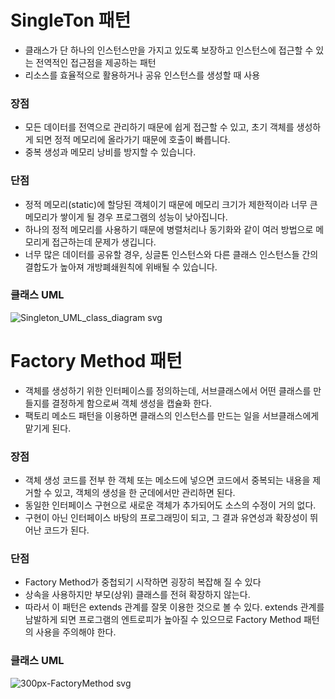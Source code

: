 # SingleTon 패턴
- 클래스가 단 하나의 인스턴스만을 가지고 있도록 보장하고 인스턴스에 접근할 수 있는 전역적인 접근점을 제공하는 패턴
- 리소스를 효율적으로 활용하거나 공유 인스턴스를 생성할 때 사용

### 장점
- 모든 데이터를 전역으로 관리하기 때문에 쉽게 접근할 수 있고, 초기 객체를 생성하게 되면 정적 메모리에 올라가기 때문에 호출이 빠릅니다.
- 중복 생성과 메모리 낭비를 방지할 수 있습니다. 
### 단점
- 정적 메모리(static)에 할당된 객체이기 때문에 메모리 크기가 제한적이라 너무 큰 메모리가 쌓이게 될 경우 프로그램의 성능이 낮아집니다.
- 하나의 정적 메모리를 사용하기 때문에 병렬처리나 동기화와 같이 여러 방법으로 메모리게 접근하는데 문제가 생깁니다.
- 너무 많은 데이터를 공유할 경우, 싱글톤 인스턴스와 다른 클래스 인스턴스들 간의 결합도가 높아져 개방폐쇄원칙에 위배될 수 있습니다.

### 클래스 UML
![Singleton_UML_class_diagram svg](https://github.com/Festison/CSStudy/assets/105289311/b3beeda3-40f3-4287-88ff-5ecca47383f6)

# Factory Method 패턴
- 객체를 생성하기 위한 인터페이스를 정의하는데, 서브클래스에서 어떤 클래스를 만들지를 결정하게 함으로써 객체 생성을 캡슐화 한다.
- 팩토리 메소드 패턴을 이용하면 클래스의 인스턴스를 만드는 일을 서브클래스에게 맡기게 된다.
### 장점
- 객체 생성 코드를 전부 한 객체 또는 메소드에 넣으면 코드에서 중복되는 내용을 제거할 수 있고, 객체의 생성을 한 군데에서만 관리하면 된다.
- 동일한 인터페이스 구현으로 새로운 객체가 추가되어도 소스의 수정이 거의 없다.
- 구현이 아닌 인터페이스 바탕의 프로그래밍이 되고, 그 결과 유연성과 확장성이 뛰어난 코드가 된다.
### 단점
- Factory Method가 중첩되기 시작하면 굉장히 복잡해 질 수 있다
- 상속을 사용하지만 부모(상위) 클래스를 전혀 확장하지 않는다.
- 따라서 이 패턴은 extends 관계를 잘못 이용한 것으로 볼 수 있다. extends 관계를 남발하게 되면 프로그램의 엔트로피가 높아질 수 있으므로 Factory Method 패턴의 사용을 주의해야 한다.
### 클래스 UML
![300px-FactoryMethod svg](https://github.com/Festison/CSStudy/assets/105289311/49ddc212-fa19-439f-9096-3a6fbde514e8)
